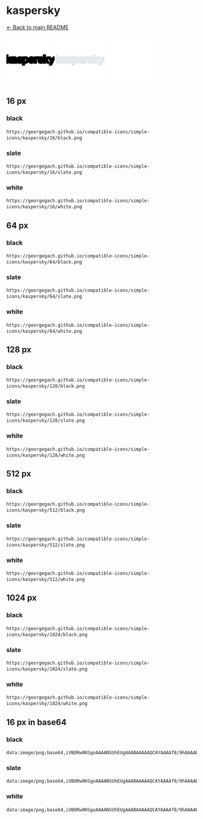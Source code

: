 # kaspersky

[← Back to main README](../../README.md)


<img src="./128/black.png" width="128" alt="kaspersky black icon" />
<img src="./128/slate.png" width="128" alt="kaspersky slate icon" />
<img src="./128/white.png" width="128" alt="kaspersky white icon" />

## 16 px

### black
```
https://georgegach.github.io/compatible-icons/simple-icons/kaspersky/16/black.png
```

### slate
```
https://georgegach.github.io/compatible-icons/simple-icons/kaspersky/16/slate.png
```

### white
```
https://georgegach.github.io/compatible-icons/simple-icons/kaspersky/16/white.png
```

## 64 px

### black
```
https://georgegach.github.io/compatible-icons/simple-icons/kaspersky/64/black.png
```

### slate
```
https://georgegach.github.io/compatible-icons/simple-icons/kaspersky/64/slate.png
```

### white
```
https://georgegach.github.io/compatible-icons/simple-icons/kaspersky/64/white.png
```

## 128 px

### black
```
https://georgegach.github.io/compatible-icons/simple-icons/kaspersky/128/black.png
```

### slate
```
https://georgegach.github.io/compatible-icons/simple-icons/kaspersky/128/slate.png
```

### white
```
https://georgegach.github.io/compatible-icons/simple-icons/kaspersky/128/white.png
```

## 512 px

### black
```
https://georgegach.github.io/compatible-icons/simple-icons/kaspersky/512/black.png
```

### slate
```
https://georgegach.github.io/compatible-icons/simple-icons/kaspersky/512/slate.png
```

### white
```
https://georgegach.github.io/compatible-icons/simple-icons/kaspersky/512/white.png
```

## 1024 px

### black
```
https://georgegach.github.io/compatible-icons/simple-icons/kaspersky/1024/black.png
```

### slate
```
https://georgegach.github.io/compatible-icons/simple-icons/kaspersky/1024/slate.png
```

### white
```
https://georgegach.github.io/compatible-icons/simple-icons/kaspersky/1024/white.png
```

## 16 px in base64

### black
```
data:image/png;base64,iVBORw0KGgoAAAANSUhEUgAAABAAAAAQCAYAAAAf8/9hAAAABmJLR0QA/wD/AP+gvaeTAAAAi0lEQVQ4je3QKw7CUBCF4e8WUxBtJRjAsAXWhWQxGFaBJ1gMCQkOjyU8U1rMFQ0GB6a/msmZ1xla/k8HKxzQxwUTDFDgjBGGGCPHBjv0kAdUqJHgjjQOf+AVC+uodaP2jH1l8nFR2ogrhEa+bcQBJxwDpsjititKLDDHOloqsI92MtywxOzbj1p+wRtCLRvZfyPwCAAAAABJRU5ErkJggg==
```

### slate
```
data:image/png;base64,iVBORw0KGgoAAAANSUhEUgAAABAAAAAQCAYAAAAf8/9hAAAABmJLR0QA/wD/AP+gvaeTAAAAx0lEQVQ4je3QMUpDURSE4X/OfUg0JlhYilbuwQ25BbFwKTauwNLe3tIuEEhjiM1TISaP+85YJKS2EZt81cBhGDiw9/80e2ufbO7cOIeqk2WN8wiVqM26bUfT49OPs4JHdgzS8SX6R+zrpHmP0neazdsEDARoBR4A2KxD9IYjwIKV4XC729lOiRps2xubMkCIBLS72C+7LBTyQjBtZF05PI50b8Uy0xW4p+hW3eezDoaX7nUSWV5r5EWRx0LfWA+16OYv/7v3Wz9wgVuEjqZvyQAAAABJRU5ErkJggg==
```

### white
```
data:image/png;base64,iVBORw0KGgoAAAANSUhEUgAAABAAAAAQCAYAAAAf8/9hAAAABmJLR0QA/wD/AP+gvaeTAAAAj0lEQVQ4je3QMQ5BURCF4e/SICEWIFS2YEd6pcJSNFag1OuVOomeUsLzwhvNLV5UGtH4q5mckzknw5/fkyJigwUqHDBEE3ccMUAXLVywxhRnlCkiKgQaKLJRPvBEJ+sF2lkrc+Cj8daoVZsrpNq+qzfHCccUERP0ctoVDywxxxZj9LHHKHtvWGH2yZ/+fJsXYHwn+fbkCGEAAAAASUVORK5CYII=
```

